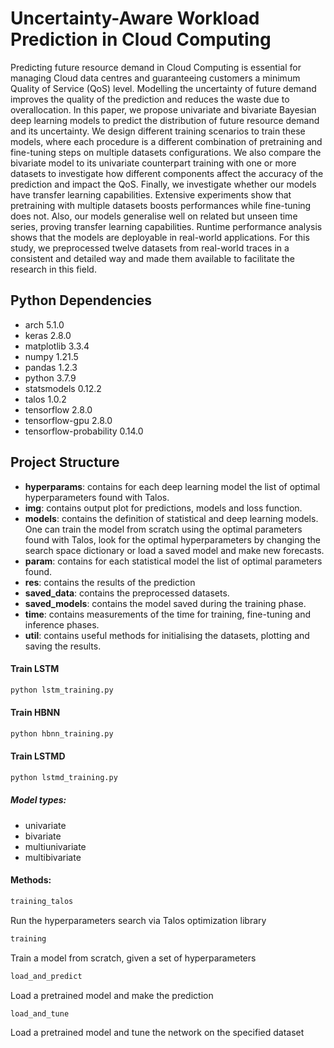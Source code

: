 # Uncertainty-Aware Workload Prediction in Cloud Computing

Predicting future resource demand in Cloud Computing is essential for managing Cloud data centres and guaranteeing customers a minimum Quality of Service (QoS) level. Modelling the uncertainty of future demand improves the quality of the prediction and reduces the waste due to overallocation. In this paper, we propose univariate and bivariate Bayesian deep learning models to predict the distribution of future resource demand and its uncertainty. We design different training scenarios to train these models, where each procedure is a different combination of pretraining and fine-tuning steps on multiple datasets configurations. We also compare the bivariate model to its univariate counterpart training with one or more datasets to investigate how different components affect the accuracy of the prediction and impact the QoS. Finally, we investigate whether our models have transfer learning capabilities.
Extensive experiments show that pretraining with multiple datasets boosts performances while fine-tuning does not. Also, our models generalise well on related but unseen time series, proving transfer learning capabilities. Runtime performance analysis shows that the models are deployable in real-world applications. For this study, we preprocessed twelve datasets from real-world traces in a consistent and detailed way and made them available to facilitate the research in this field.

## Python Dependencies
* arch                      5.1.0
* keras                     2.8.0
* matplotlib                3.3.4
* numpy                     1.21.5
* pandas                    1.2.3
* python                    3.7.9
* statsmodels               0.12.2
* talos                     1.0.2 
* tensorflow                2.8.0
* tensorflow-gpu            2.8.0
* tensorflow-probability    0.14.0

## Project Structure
* **hyperparams**: contains for each deep learning model the list of optimal hyperparameters found with Talos.
* **img**: contains output plot for predictions, models and loss function.
* **models**: contains the definition of statistical and deep learning models. One can train the model from scratch using the optimal parameters found with Talos, look for the optimal hyperparameters by changing the search space dictionary or load a saved model and make new forecasts.
* **param**: contains for each statistical model the list of optimal parameters found.
* **res**: contains the results of the prediction
* **saved_data**: contains the preprocessed datasets.
* **saved_models**: contains the model saved during the training phase.
* **time**: contains measurements of the time for training, fine-tuning and inference phases.
* **util**: contains useful methods for initialising the datasets, plotting and saving the results.

#### Train LSTM

```bash
python lstm_training.py
```

#### Train HBNN

```bash
python hbnn_training.py
```

#### Train LSTMD

```bash
python lstmd_training.py
```

##### Model types:
* univariate
* bivariate
* multiunivariate
* multibivariate

#### Methods:

```bash
training_talos
```

Run the hyperparameters search via Talos optimization library

```bash
training
```

Train a model from scratch, given a set of hyperparameters

```bash
load_and_predict
```

Load a pretrained model and make the prediction

```bash
load_and_tune
```

Load a pretrained model and tune the network on the specified dataset
